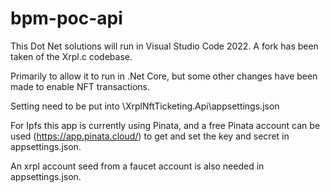 # bpm-poc-api


This Dot Net solutions will run in Visual Studio Code 2022. A fork has been taken of the Xrpl.c codebase. 

Primarily to allow it to run in .Net Core, but some other changes have been made to enable NFT transactions.

Setting need to be put into \XrplNftTicketing.Api\appsettings.json

For Ipfs this app is currently using Pinata, and a free Pinata account can be used (https://app.pinata.cloud/) to get and set the key and secret in appsettings.json.

An xrpl account seed from a faucet account is also needed in appsettings.json.

